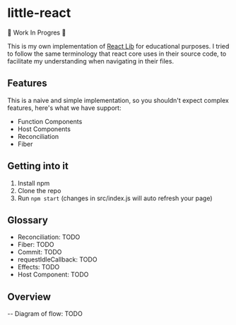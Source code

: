 # little-react

:construction: Work In Progres :construction:

This is my own implementation of [React Lib](https://github.com/facebook/react/) for educational purposes. I tried to follow the same terminology that react core uses in their source code, to facilitate my understanding when navigating in their files.

## Features

This is a naive and simple implementation, so you shouldn't expect complex features, here's what we have support:

- Function Components
- Host Components
- Reconciliation
- Fiber

## Getting into it

1. Install npm
2. Clone the repo
3. Run `npm start` (changes in src/index.js will auto refresh your page)

## Glossary

- Reconciliation: TODO
- Fiber: TODO
- Commit: TODO
- requestIdleCallback: TODO
- Effects: TODO
- Host Component: TODO

## Overview

-- Diagram of flow: TODO

